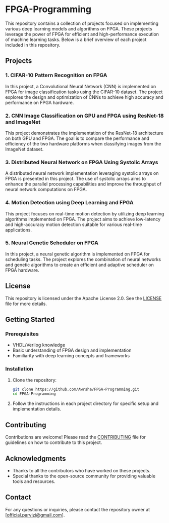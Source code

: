 # FPGA-Programming

This repository contains a collection of projects focused on implementing various deep learning models and algorithms on FPGA. These projects leverage the power of FPGA for efficient and high-performance execution of machine learning tasks. Below is a brief overview of each project included in this repository.

## Projects

### 1. CIFAR-10 Pattern Recognition on FPGA
In this project, a Convolutional Neural Network (CNN) is implemented on FPGA for image classification tasks using the CIFAR-10 dataset. The project explores the design and optimization of CNNs to achieve high accuracy and performance on FPGA hardware.

### 2. CNN Image Classification on GPU and FPGA using ResNet-18 and ImageNet
This project demonstrates the implementation of the ResNet-18 architecture on both GPU and FPGA. The goal is to compare the performance and efficiency of the two hardware platforms when classifying images from the ImageNet dataset.

### 3. Distributed Neural Network on FPGA Using Systolic Arrays
A distributed neural network implementation leveraging systolic arrays on FPGA is presented in this project. The use of systolic arrays aims to enhance the parallel processing capabilities and improve the throughput of neural network computations on FPGA.

### 4. Motion Detection using Deep Learning and FPGA
This project focuses on real-time motion detection by utilizing deep learning algorithms implemented on FPGA. The project aims to achieve low-latency and high-accuracy motion detection suitable for various real-time applications.

### 5. Neural Genetic Scheduler on FPGA
In this project, a neural genetic algorithm is implemented on FPGA for scheduling tasks. The project explores the combination of neural networks and genetic algorithms to create an efficient and adaptive scheduler on FPGA hardware.

## License
This repository is licensed under the Apache License 2.0. See the [LICENSE](LICENSE) file for more details.

## Getting Started

### Prerequisites
- VHDL/Verilog knowledge
- Basic understanding of FPGA design and implementation
- Familiarity with deep learning concepts and frameworks

### Installation
1. Clone the repository:
    ```bash
    git clone https://github.com/Awrsha/FPGA-Programming.git
    cd FPGA-Programming
    ```

2. Follow the instructions in each project directory for specific setup and implementation details.

## Contributing
Contributions are welcome! Please read the [CONTRIBUTING](CONTRIBUTING.md) file for guidelines on how to contribute to this project.

## Acknowledgments
- Thanks to all the contributors who have worked on these projects.
- Special thanks to the open-source community for providing valuable tools and resources.

## Contact
For any questions or inquiries, please contact the repository owner at [official.parvizi@gmail.com].
